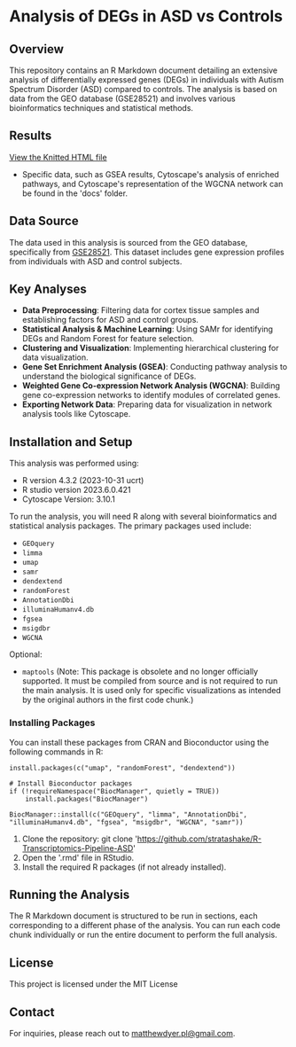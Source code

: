 # Analysis of DEGs in ASD vs Controls

## Overview
This repository contains an R Markdown document detailing an extensive analysis of differentially expressed genes (DEGs) in individuals with Autism Spectrum Disorder (ASD) 
compared to controls. The analysis is based on data from the GEO database (GSE28521) and involves various bioinformatics techniques and statistical methods.

## Results
[View the Knitted HTML file](https://htmlpreview.github.io/?https://github.com/stratashake/R-Transcriptomics-Pipeline-ASD/blob/main/docs/Output.html)

- Specific data, such as GSEA results, Cytoscape's analysis of enriched pathways, and Cytoscape's representation of the WGCNA network can be found in the 'docs' folder.

## Data Source
The data used in this analysis is sourced from the GEO database, specifically from [GSE28521](https://www.ncbi.nlm.nih.gov/geo/geo2r/?acc=GSE28521). 
This dataset includes gene expression profiles from individuals with ASD and control subjects.

## Key Analyses
- **Data Preprocessing**: Filtering data for cortex tissue samples and establishing factors for ASD and control groups.
- **Statistical Analysis & Machine Learning**: Using SAMr for identifying DEGs and Random Forest for feature selection.
- **Clustering and Visualization**: Implementing hierarchical clustering for data visualization.
- **Gene Set Enrichment Analysis (GSEA)**: Conducting pathway analysis to understand the biological significance of DEGs.
- **Weighted Gene Co-expression Network Analysis (WGCNA)**: Building gene co-expression networks to identify modules of correlated genes.
- **Exporting Network Data**: Preparing data for visualization in network analysis tools like Cytoscape.

## Installation and Setup

This analysis was performed using:
- R version 4.3.2 (2023-10-31 ucrt)
- R studio version 2023.6.0.421
- Cytoscape Version: 3.10.1

To run the analysis, you will need R along with several bioinformatics and statistical analysis packages. The primary packages used include:

- `GEOquery`
- `limma`
- `umap`
- `samr`
- `dendextend`
- `randomForest`
- `AnnotationDbi`
- `illuminaHumanv4.db`
- `fgsea`
- `msigdbr`
- `WGCNA`

Optional:
- `maptools` (Note: This package is obsolete and no longer officially supported. It must be compiled from source and is not required to run the main analysis.
  It is used only for specific visualizations as intended by the original authors in the first code chunk.)

### Installing Packages

You can install these packages from CRAN and Bioconductor using the following commands in R:

```{r}
install.packages(c("umap", "randomForest", "dendextend"))

# Install Bioconductor packages
if (!requireNamespace("BiocManager", quietly = TRUE))
    install.packages("BiocManager")

BiocManager::install(c("GEOquery", "limma", "AnnotationDbi", "illuminaHumanv4.db", "fgsea", "msigdbr", "WGCNA", "samr"))
```

1. Clone the repository: git clone 'https://github.com/stratashake/R-Transcriptomics-Pipeline-ASD'
2. Open the '.rmd' file in RStudio.
3. Install the required R packages (if not already installed).

## Running the Analysis
The R Markdown document is structured to be run in sections, each corresponding to a different phase of the analysis. 
You can run each code chunk individually or run the entire document to perform the full analysis.

## License
This project is licensed under the MIT License

## Contact
For inquiries, please reach out to [matthewdyer.pl@gmail.com](mailto:matthewdyer.pl@gmail.com).
